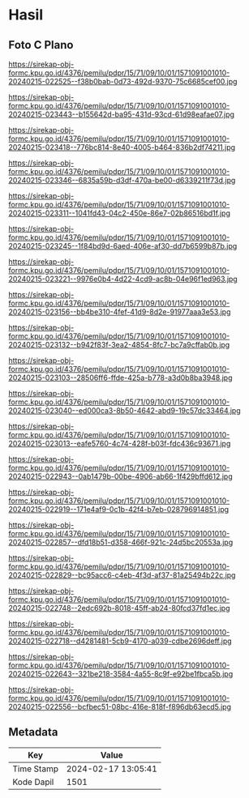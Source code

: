 # Hasil

## Foto C Plano

https://sirekap-obj-formc.kpu.go.id/4376/pemilu/pdpr/15/71/09/10/01/1571091001010-20240215-022525--f38b0bab-0d73-492d-9370-75c6685cef00.jpg

https://sirekap-obj-formc.kpu.go.id/4376/pemilu/pdpr/15/71/09/10/01/1571091001010-20240215-023443--b155642d-ba95-431d-93cd-61d98eafae07.jpg

https://sirekap-obj-formc.kpu.go.id/4376/pemilu/pdpr/15/71/09/10/01/1571091001010-20240215-023418--776bc814-8e40-4005-b464-836b2df74211.jpg

https://sirekap-obj-formc.kpu.go.id/4376/pemilu/pdpr/15/71/09/10/01/1571091001010-20240215-023346--6835a59b-d3df-470a-be00-d6339211f73d.jpg

https://sirekap-obj-formc.kpu.go.id/4376/pemilu/pdpr/15/71/09/10/01/1571091001010-20240215-023311--1041fd43-04c2-450e-86e7-02b86516bd1f.jpg

https://sirekap-obj-formc.kpu.go.id/4376/pemilu/pdpr/15/71/09/10/01/1571091001010-20240215-023245--1f84bd9d-6aed-406e-af30-dd7b6599b87b.jpg

https://sirekap-obj-formc.kpu.go.id/4376/pemilu/pdpr/15/71/09/10/01/1571091001010-20240215-023221--9976e0b4-4d22-4cd9-ac8b-04e96f1ed963.jpg

https://sirekap-obj-formc.kpu.go.id/4376/pemilu/pdpr/15/71/09/10/01/1571091001010-20240215-023156--bb4be310-4fef-41d9-8d2e-91977aaa3e53.jpg

https://sirekap-obj-formc.kpu.go.id/4376/pemilu/pdpr/15/71/09/10/01/1571091001010-20240215-023132--b942f83f-3ea2-4854-8fc7-bc7a9cffab0b.jpg

https://sirekap-obj-formc.kpu.go.id/4376/pemilu/pdpr/15/71/09/10/01/1571091001010-20240215-023103--28506ff6-ffde-425a-b778-a3d0b8ba3948.jpg

https://sirekap-obj-formc.kpu.go.id/4376/pemilu/pdpr/15/71/09/10/01/1571091001010-20240215-023040--ed000ca3-8b50-4642-abd9-19c57dc33464.jpg

https://sirekap-obj-formc.kpu.go.id/4376/pemilu/pdpr/15/71/09/10/01/1571091001010-20240215-023013--eafe5760-4c74-428f-b03f-fdc436c93671.jpg

https://sirekap-obj-formc.kpu.go.id/4376/pemilu/pdpr/15/71/09/10/01/1571091001010-20240215-022943--0ab1479b-00be-4906-ab66-1f429bffd612.jpg

https://sirekap-obj-formc.kpu.go.id/4376/pemilu/pdpr/15/71/09/10/01/1571091001010-20240215-022919--171e4af9-0c1b-42f4-b7eb-028796914851.jpg

https://sirekap-obj-formc.kpu.go.id/4376/pemilu/pdpr/15/71/09/10/01/1571091001010-20240215-022857--dfd18b51-d358-466f-921c-24d5bc20553a.jpg

https://sirekap-obj-formc.kpu.go.id/4376/pemilu/pdpr/15/71/09/10/01/1571091001010-20240215-022829--bc95acc6-c4eb-4f3d-af37-81a25494b22c.jpg

https://sirekap-obj-formc.kpu.go.id/4376/pemilu/pdpr/15/71/09/10/01/1571091001010-20240215-022748--2edc692b-8018-45ff-ab24-80fcd37fd1ec.jpg

https://sirekap-obj-formc.kpu.go.id/4376/pemilu/pdpr/15/71/09/10/01/1571091001010-20240215-022718--d4281481-5cb9-4170-a039-cdbe2696deff.jpg

https://sirekap-obj-formc.kpu.go.id/4376/pemilu/pdpr/15/71/09/10/01/1571091001010-20240215-022643--321be218-3584-4a55-8c9f-e92be1fbca5b.jpg

https://sirekap-obj-formc.kpu.go.id/4376/pemilu/pdpr/15/71/09/10/01/1571091001010-20240215-022556--bcfbec51-08bc-416e-818f-f896db63ecd5.jpg


## Metadata

| Key        | Value               |
| ---------- | ------------------- |
| Time Stamp | 2024-02-17 13:05:41 |
| Kode Dapil | 1501                |



